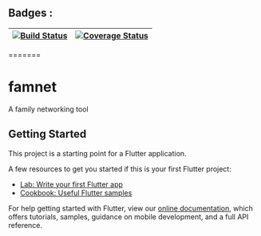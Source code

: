 ## Badges : 
| [![Build Status](https://travis-ci.com/capktkirk/FamNet.svg?branch=master)](https://travis-ci.com/capktkirk/FamNet) | [![Coverage Status](https://coveralls.io/repos/github/capktkirk/FamNet/badge.svg?branch=master)](https://coveralls.io/github/capktkirk/FamNet?branch=master)|
|:----:|:----:|
=======
# famnet

A family networking tool

## Getting Started

This project is a starting point for a Flutter application.

A few resources to get you started if this is your first Flutter project:

- [Lab: Write your first Flutter app](https://flutter.dev/docs/get-started/codelab)
- [Cookbook: Useful Flutter samples](https://flutter.dev/docs/cookbook)

For help getting started with Flutter, view our
[online documentation](https://flutter.dev/docs), which offers tutorials,
samples, guidance on mobile development, and a full API reference.
